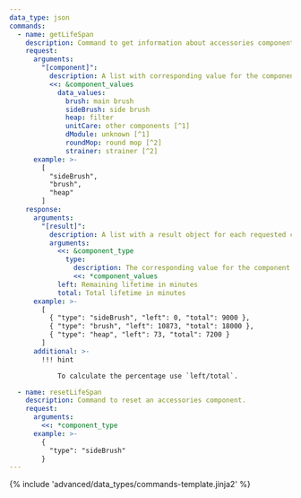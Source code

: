 ```yaml
---
data_type: json
commands:
  - name: getLifeSpan
    description: Command to get information about accessories components.
    request:
      arguments:
        "[component]":
          description: A list with corresponding value for the components. Multiple values possible
          <<: &component_values
            data_values:
              brush: main brush
              sideBrush: side brush
              heap: filter
              unitCare: other components [^1]
              dModule: unknown [^1]
              roundMop: round mop [^2]
              strainer: strainer [^2]
      example: >-
        [
          "sideBrush",
          "brush",
          "heap"
        ]
    response:
      arguments:
        "[result]":
          description: A list with a result object for each requested component.
          arguments:
            <<: &component_type
              type:
                description: The corresponding value for the component.
                <<: *component_values
            left: Remaining lifetime in minutes
            total: Total lifetime in minutes
      example: >-
        [
          { "type": "sideBrush", "left": 0, "total": 9000 },
          { "type": "brush", "left": 10873, "total": 18000 },
          { "type": "heap", "left": 73, "total": 7200 }
        ]
      additional: >-
        !!! hint

            To calculate the percentage use `left/total`.

  - name: resetLifeSpan
    description: Command to reset an accessories component.
    request:
      arguments:
        <<: *component_type
      example: >-
        {
          "type": "sideBrush"
        }
---
```


{% include 'advanced/data_types/commands-template.jinja2' %}

[^1]: Only available for some newer models (e.g. T8/T9 series)
[^2]: Only available for some newer models (e.g. X1 OMNI)
